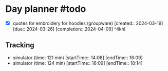 # Day planner #todo 
- [x] quotes for embroidery for hoodies (groupware)  [created:: 2024-03-19]  [due:: 2024-03-26]  [completion:: 2024-04-09] ^4khl

## Tracking
- simulator (time: 121 min) [startTime:: 14:08] [endTime:: 16:09]
- simulator (time: 124 min) [startTime:: 16:09] [endTime:: 18:14]